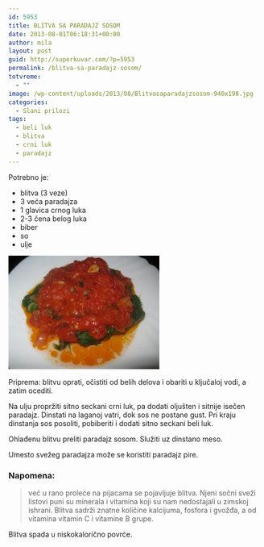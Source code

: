 ```yaml
---
id: 5953
title: BLITVA SA PARADAJZ SOSOM
date: 2013-08-01T06:18:31+00:00
author: mila
layout: post
guid: http://superkuvar.com/?p=5953
permalink: /blitva-sa-paradajz-sosom/
totvreme:
  - ""
image: /wp-content/uploads/2013/08/Blitvasaparadajzsosom-940x198.jpg
categories:
  - Slani prilozi
tags:
  - beli luk
  - blitva
  - crni luk
  - paradajz
---
```

Potrebno je:

  * blitva (3 veze)
  * 3 veća paradajza
  * 1 glavica crnog luka
  * 2-3 čena belog luka
  * biber
  * so
  * ulje

<img class="alignnone size-medium wp-image-5954" src="/wp-content/uploads/2013/08/Blitvasaparadajzsosom-300x225.jpg" alt="Blitvasaparadajzsosom" width="300" height="225" /> 

Priprema: blitvu oprati, očistiti od belih delova i obariti u ključaloj vodi, a zatim ocediti.

Na ulju propržiti sitno seckani crni luk, pa dodati oljušten i sitnije isečen paradajz. Dinstati na laganoj vatri, dok sos ne postane gust. Pri kraju dinstanja sos posoliti, pobiberiti i dodati sitno seckani beli luk.

Ohlađenu blitvu preliti paradajz sosom. Služiti uz dinstano meso.

Umesto svežeg paradajza može se koristiti paradajz pire.

### Napomena:
> već u rano proleće na pijacama se pojavljuje blitva. Njeni sočni sveži listovi puni su minerala i vitamina koji su nam nedostajali u zimskoj ishrani. Blitva sadrži znatne količine kalcijuma, fosfora i gvožđa, a od vitamina vitamin C i vitamine B grupe.

Blitva spada u niskokalorično povrće.